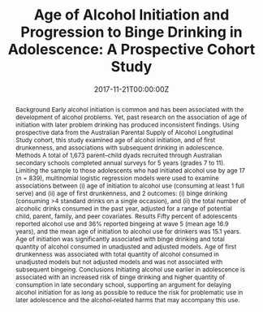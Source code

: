 ﻿---
title: "Age of Alcohol Initiation and Progression to Binge Drinking in Adolescence: A Prospective Cohort Study"
authors:
- Alexandra Aiken
- admin
- Monika Wadolowski
- Delyse Hutchinson
- Jackob M Najman
- Tim Slade
- Raimondo Bruno
- Nyanda McBride
- Kypros Kypri
- Richard P Mattick
date: "2017-11-21T00:00:00Z"
doi: "10.1111/acer.13525"
url_source: "https://onlinelibrary.wiley.com/doi/abs/10.1111/acer.13525"
abstract: "Background
Early alcohol initiation is common and has been associated with the development of alcohol problems. Yet, past research on the association of age of initiation with later problem drinking has produced inconsistent findings. Using prospective data from the Australian Parental Supply of Alcohol Longitudinal Study cohort, this study examined age of alcohol initiation, and of first drunkenness, and associations with subsequent drinking in adolescence.
Methods
A total of 1,673 parent–child dyads recruited through Australian secondary schools completed annual surveys for 5 years (grades 7 to 11). Limiting the sample to those adolescents who had initiated alcohol use by age 17 (n = 839), multinomial logistic regression models were used to examine associations between (i) age of initiation to alcohol use (consuming at least 1 full serve) and (ii) age of first drunkenness, and 2 outcomes: (i) binge drinking (consuming >4 standard drinks on a single occasion), and (ii) the total number of alcoholic drinks consumed in the past year, adjusted for a range of potential child, parent, family, and peer covariates.
Results
Fifty percent of adolescents reported alcohol use and 36% reported bingeing at wave 5 (mean age 16.9 years), and the mean age of initiation to alcohol use for drinkers was 15.1 years. Age of initiation was significantly associated with binge drinking and total quantity of alcohol consumed in unadjusted and adjusted models. Age of first drunkenness was associated with total quantity of alcohol consumed in unadjusted models but not adjusted models and was not associated with subsequent bingeing.
Conclusions
Initiating alcohol use earlier in adolescence is associated with an increased risk of binge drinking and higher quantity of consumption in late secondary school, supporting an argument for delaying alcohol initiation for as long as possible to reduce the risk for problematic use in later adolescence and the alcohol‐related harms that may accompany this use."
featured: false
image:
  caption: 'Image credit: [**Deccan Chronicle**]'
  focal_point: ""
  preview_only: false
projects:
- APSALS
publication: 'Alcoholism Clinical & Experimental Research 42(1)'
publication_short: ""
publication_types:
- "2"
publishDate: "2017-11-21T00:00:00Z"
summary: Analysis of the impact of earlier initiation to alcohol consumption.
tags:
- Alcohol
- Adolescence
- Longitudinal cohort study
---
